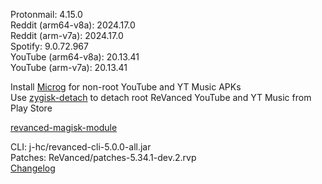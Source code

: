 Protonmail: 4.15.0  
Reddit (arm64-v8a): 2024.17.0  
Reddit (arm-v7a): 2024.17.0  
Spotify: 9.0.72.967  
YouTube (arm64-v8a): 20.13.41  
YouTube (arm-v7a): 20.13.41  

Install [Microg](https://github.com/ReVanced/GmsCore/releases) for non-root YouTube and YT Music APKs  
Use [zygisk-detach](https://github.com/j-hc/zygisk-detach) to detach root ReVanced YouTube and YT Music from Play Store  

[revanced-magisk-module](https://github.com/j-hc/revanced-magisk-module)
  
CLI: j-hc/revanced-cli-5.0.0-all.jar  
Patches: ReVanced/patches-5.34.1-dev.2.rvp  
[Changelog](https://github.com/ReVanced/revanced-patches/releases/tag/v5.34.1-dev.2)  
